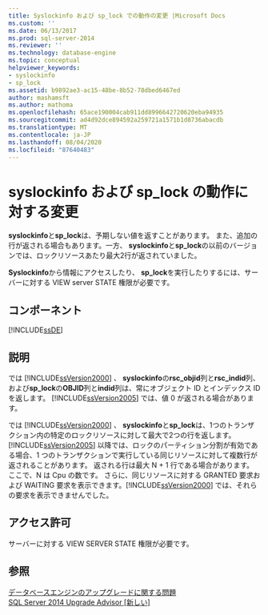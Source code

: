 ```yaml
---
title: Syslockinfo および sp_lock での動作の変更 |Microsoft Docs
ms.custom: ''
ms.date: 06/13/2017
ms.prod: sql-server-2014
ms.reviewer: ''
ms.technology: database-engine
ms.topic: conceptual
helpviewer_keywords:
- syslockinfo
- sp_lock
ms.assetid: b9892ae3-ac15-48be-8b52-78dbed6467ed
author: mashamsft
ms.author: mathoma
ms.openlocfilehash: 65ace190004cab911dd8996642720620eba94935
ms.sourcegitcommit: ad4d92dce894592a259721a1571b1d8736abacdb
ms.translationtype: MT
ms.contentlocale: ja-JP
ms.lasthandoff: 08/04/2020
ms.locfileid: "87640483"
---
```

# <a name="changes-to-behavior-in-syslockinfo-and-sp_lock"></a>syslockinfo および sp_lock の動作に対する変更
  **syslockinfo**と**sp_lock**は、予期しない値を返すことがあります。 また、追加の行が返される場合もあります。一方、 **syslockinfo**と**sp_lock**の以前のバージョンでは、ロックリソースあたり最大2行が返されていました。  
  
 **Syslockinfo**から情報にアクセスしたり、 **sp_lock**を実行したりするには、サーバーに対する VIEW server STATE 権限が必要です。  
  
## <a name="component"></a>コンポーネント  
 [!INCLUDE[ssDE](../../includes/ssde-md.md)]  
  
## <a name="description"></a>説明  
 では [!INCLUDE[ssVersion2000](../../includes/ssversion2000-md.md)] 、 **syslockinfo**の**rsc_objid**列と**rsc_indid**列、および**sp_lock**の**OBJID**列と**indid**列は、常にオブジェクト ID とインデックス ID を返します。 [!INCLUDE[ssVersion2005](../../includes/ssversion2005-md.md)] では、値 0 が返される場合があります。  
  
 では [!INCLUDE[ssVersion2000](../../includes/ssversion2000-md.md)] 、 **syslockinfo**と**sp_lock**は、1つのトランザクション内の特定のロックリソースに対して最大で2つの行を返します。 [!INCLUDE[ssVersion2005](../../includes/ssversion2005-md.md)] 以降では、ロックのパーティション分割が有効である場合、1 つのトランザクションで実行している同じリソースに対して複数行が返されることがあります。 返される行は最大 N + 1 行である場合があります。ここで、N は Cpu の数です。 さらに、同じリソースに対する GRANTED 要求および WAITING 要求を表示できます。[!INCLUDE[ssVersion2000](../../includes/ssversion2000-md.md)] では、それらの要求を表示できませんでした。  
  
## <a name="permissions"></a>アクセス許可  
 サーバーに対する VIEW SERVER STATE 権限が必要です。  
  
## <a name="see-also"></a>参照  
 [データベースエンジンのアップグレードに関する問題](../../../2014/sql-server/install/database-engine-upgrade-issues.md)   
 [SQL Server 2014 Upgrade Advisor &#91;新しい&#93;](sql-server-2014-upgrade-advisor.md)  
  
  
